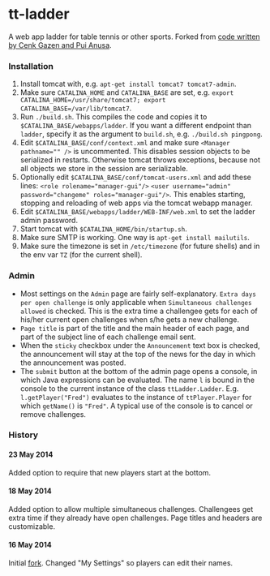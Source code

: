 tt-ladder
=========

A web app ladder for table tennis or other sports. Forked from [code written by Cenk Gazen and Pui Anusa](http://www.anuzen.net/pub/hg/hgwebdir.cgi/ladder/stable).

### Installation

1. Install tomcat with, e.g. `apt-get install tomcat7 tomcat7-admin`.
2. Make sure `CATALINA_HOME` and `CATALINA_BASE` are set, e.g. `export CATALINA_HOME=/usr/share/tomcat7; export CATALINA_BASE=/var/lib/tomcat7`.
3. Run `./build.sh`. This compiles the code and copies it to `$CATALINA_BASE/webapps/ladder`. If you want a different endpoint than `ladder`, specify it as the argument to `build.sh`, e.g. `./build.sh pingpong`.
4. Edit `$CATALINA_BASE/conf/context.xml` and make sure `<Manager pathname="" />` is uncommented. This disables session objects to be serialized in restarts. Otherwise tomcat throws exceptions, because not all objects we store in the session are serializable.
5. Optionally edit `$CATALINA_BASE/conf/tomcat-users.xml` and add these lines: `<role rolename="manager-gui"/>` `<user username="admin" password="changeme" roles="manager-gui"/>`. This enables starting, stopping and reloading of web apps via the tomcat webapp manager.
6. Edit `$CATALINA_BASE/webapps/ladder/WEB-INF/web.xml` to set the ladder admin password.
7. Start tomcat with `$CATALINA_HOME/bin/startup.sh`.
8. Make sure SMTP is working. One way is `apt-get install mailutils`.
9. Make sure the timezone is set in `/etc/timezone` (for future shells) and in the env var `TZ` (for the current shell).

### Admin

* Most settings on the `Admin` page are fairly self-explanatory. `Extra days per open challenge` is only applicable when `Simultaneous challenges allowed` is checked. This is the extra time a challengee gets for each of his/her current open challenges when s/he gets a new challenge.
* `Page title` is part of the title and the main header of each page, and part of the subject line of each challenge email sent.
* When the `sticky` checkbox under the `Announcement` text box is checked, the announcement will stay at the top of the news for the day in which the announcement was posted.
* The `submit` button at the bottom of the admin page opens a console, in which Java expressions can be evaluated. The name `l` is bound in the console to the current instance of the class `ttLadder.Ladder`. E.g. `l.getPlayer("Fred")` evaluates to the instance of `ttPlayer.Player` for which `getName()` is `"Fred"`. A typical use of the console is to cancel or remove challenges.

### History

#### 23 May 2014

Added option to require that new players start at the bottom.

#### 18 May 2014

Added option to allow multiple simultaneous challenges. Challengees get extra time if they already have open challenges. Page titles and headers are customizable.

#### 16 May 2014

Initial [fork](http://www.anuzen.net/pub/hg/hgwebdir.cgi/ladder/stable). Changed "My Settings" so players can edit their names.
